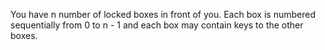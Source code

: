 You have n number of locked boxes in front of you. Each box is numbered sequentially from 0 to n - 1 and each box may contain keys to the other boxes.
